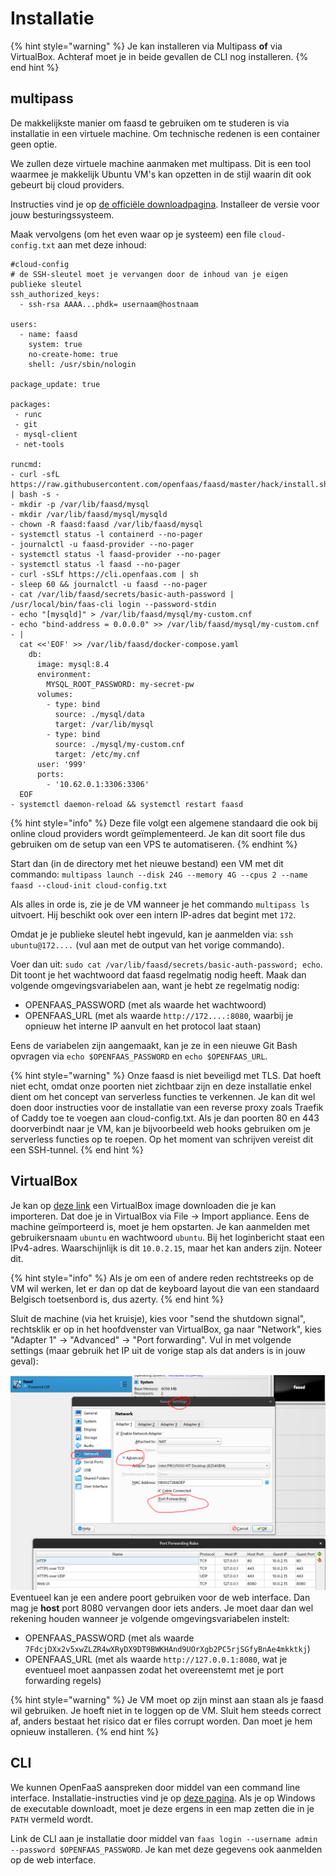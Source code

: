 # Installatie

{% hint style="warning" %}
Je kan installeren via Multipass **of** via VirtualBox.
Achteraf moet je in beide gevallen de CLI nog installeren.
{% end hint %}

## multipass
De makkelijkste manier om faasd te gebruiken om te studeren is via installatie in een virtuele machine. Om technische redenen is een container geen optie.

We zullen deze virtuele machine aanmaken met multipass. Dit is een tool waarmee je makkelijk Ubuntu VM's kan opzetten in de stijl waarin dit ook gebeurt bij cloud providers.

Instructies vind je op [de officiële downloadpagina](https://multipass.run/install). Installeer de versie voor jouw besturingssysteem.

Maak vervolgens (om het even waar op je systeem) een file `cloud-config.txt` aan met deze inhoud:

```text
#cloud-config
# de SSH-sleutel moet je vervangen door de inhoud van je eigen publieke sleutel
ssh_authorized_keys:
  - ssh-rsa AAAA...phdk= usernaam@hostnaam

users:
  - name: faasd
    system: true
    no-create-home: true
    shell: /usr/sbin/nologin

package_update: true

packages:
 - runc
 - git
 - mysql-client
 - net-tools

runcmd:
- curl -sfL https://raw.githubusercontent.com/openfaas/faasd/master/hack/install.sh | bash -s -
- mkdir -p /var/lib/faasd/mysql
- mkdir /var/lib/faasd/mysql/mysqld
- chown -R faasd:faasd /var/lib/faasd/mysql
- systemctl status -l containerd --no-pager
- journalctl -u faasd-provider --no-pager
- systemctl status -l faasd-provider --no-pager
- systemctl status -l faasd --no-pager
- curl -sSLf https://cli.openfaas.com | sh
- sleep 60 && journalctl -u faasd --no-pager
- cat /var/lib/faasd/secrets/basic-auth-password | /usr/local/bin/faas-cli login --password-stdin
- echo "[mysqld]" > /var/lib/faasd/mysql/my-custom.cnf
- echo "bind-address = 0.0.0.0" >> /var/lib/faasd/mysql/my-custom.cnf
- |
  cat <<'EOF' >> /var/lib/faasd/docker-compose.yaml
    db:
      image: mysql:8.4
      environment:
        MYSQL_ROOT_PASSWORD: my-secret-pw
      volumes:
        - type: bind
          source: ./mysql/data
          target: /var/lib/mysql
        - type: bind
          source: ./mysql/my-custom.cnf
          target: /etc/my.cnf
      user: '999'
      ports:
        - '10.62.0.1:3306:3306'
  EOF
- systemctl daemon-reload && systemctl restart faasd
```

{% hint style="info" %}
Deze file volgt een algemene standaard die ook bij online cloud providers wordt geïmplementeerd. Je kan dit soort file dus gebruiken om de setup van een VPS te automatiseren.
{% endhint %}

Start dan (in de directory met het nieuwe bestand) een VM met dit commando: `multipass launch --disk 24G --memory 4G --cpus 2 --name faasd --cloud-init cloud-config.txt`

Als alles in orde is, zie je de VM wanneer je het commando `multipass ls` uitvoert. Hij beschikt ook over een intern IP-adres dat begint met `172`.

Omdat je je publieke sleutel hebt ingevuld, kan je aanmelden via: `ssh ubuntu@172....` (vul aan met de output van het vorige commando).

Voer dan uit: `sudo cat /var/lib/faasd/secrets/basic-auth-password; echo`. Dit toont je het wachtwoord dat faasd regelmatig nodig heeft. Maak dan volgende omgevingsvariabelen aan, want je hebt ze regelmatig nodig:

- OPENFAAS_PASSWORD (met als waarde het wachtwoord)
- OPENFAAS_URL (met als waarde `http://172....:8080`, waarbij je opnieuw het interne IP aanvult en het protocol laat staan)

Eens de variabelen zijn aangemaakt, kan je ze in een nieuwe Git Bash opvragen via `echo $OPENFAAS_PASSWORD` en `echo $OPENFAAS_URL`.

{% hint style="warning" %}
Onze faasd is niet beveiligd met TLS. Dat hoeft niet echt, omdat onze poorten niet zichtbaar zijn en deze installatie enkel dient om het concept van serverless functies te verkennen. Je kan dit wel doen door instructies voor de installatie van een reverse proxy zoals Traefik of Caddy toe te voegen aan cloud-config.txt. Als je dan poorten 80 en 443 doorverbindt naar je VM, kan je bijvoorbeeld web hooks gebruiken om je serverless functies op te roepen.  Op het moment van schrijven vereist dit een SSH-tunnel.
{% end hint %}

## VirtualBox
Je kan op [deze link](https://drive.google.com/file/d/1_wyy7ZevqV8NMh9yaHPu8S8t3_V-OkH-/view?usp=drive_link) een VirtualBox image downloaden die je kan importeren. Dat doe je in VirtualBox via File → Import appliance. Eens de machine geïmporteerd is, moet je hem opstarten. Je kan aanmelden met gebruikersnaam `ubuntu` en wachtwoord `ubuntu`. Bij het loginbericht staat een IPv4-adres. Waarschijnlijk is dit `10.0.2.15`, maar het kan anders zijn. Noteer dit.

{% hint style="info" %}
Als je om een of andere reden rechtstreeks op de VM wil werken, let er dan op dat de keyboard layout die van een standaard Belgisch toetsenbord is, dus azerty.
{% end hint %}

Sluit de machine (via het kruisje), kies voor "send the shutdown signal", rechtsklik er op in het hoofdvenster van VirtualBox, ga naar "Network", kies "Adapter 1" → "Advanced" → "Port forwarding". Vul in met volgende settings (maar gebruik het IP uit de vorige stap als dat anders is in jouw geval):

![port forwarding faasd](../images/serverless/portforwardingfaasd.png)
Eventueel kan je een andere poort gebruiken voor de web interface. Dan mag je **host** port 8080 vervangen door iets anders. Je moet daar dan wel rekening houden wanneer je volgende omgevingsvariabelen instelt:

- OPENFAAS_PASSWORD (met als waarde `7FdcjDXx2v5xwZLZR4wXRyDX9DT9BWKHAnd9UOrXgb2PC5rjSGfyBnAe4mkktkj`)
- OPENFAAS_URL (met als waarde `http://127.0.0.1:8080`, wat je eventueel moet aanpassen zodat het overeenstemt met je port forwarding regels)

{% hint style="warning" %}
Je VM moet op zijn minst aan staan als je faasd wil gebruiken. Je hoeft niet in te loggen op de VM. Sluit hem steeds correct af, anders bestaat het risico dat er files corrupt worden. Dan moet je hem opnieuw installeren.
{% end hint %}

## CLI
We kunnen OpenFaaS aanspreken door middel van een command line interface. Installatie-instructies vind je op [deze pagina](https://github.com/openfaas/faas-cli). Als je op Windows de executable downloadt, moet je deze ergens in een map zetten die in je `PATH` vermeld wordt.

Link de CLI aan je installatie door middel van `faas login --username admin --password $OPENFAAS_PASSWORD`. Je kan met deze gegevens ook aanmelden op de web interface.
